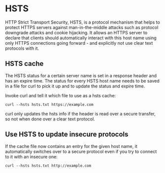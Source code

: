 # HSTS

HTTP Strict Transport Security, HSTS, is a protocol mechanism that helps to
protect HTTPS servers against man-in-the-middle attacks such as protocol
downgrade attacks and cookie hijacking. It allows an HTTPS server to declare
that clients should automatically interact with this host name using only
HTTPS connections going forward - and explicitly not use clear text protocols
with it.

## HSTS cache

The HSTS status for a certain server name is set in a response header and has
an expire time. The status for every HSTS host name needs to be saved
in a file for curl to pick it up and to update the status and expire time.

Invoke curl and tell it which file to use as a hsts cache:

    curl --hsts hsts.txt https://example.com

curl only updates the hsts info if the header is read over a secure transfer,
so not when done over a clear text protocol.

## Use HSTS to update insecure protocols

If the cache file now contains an entry for the given host name, it
automatically switches over to a secure protocol even if you try to connect to
it with an insecure one:

    curl --hsts hsts.txt http://example.com

